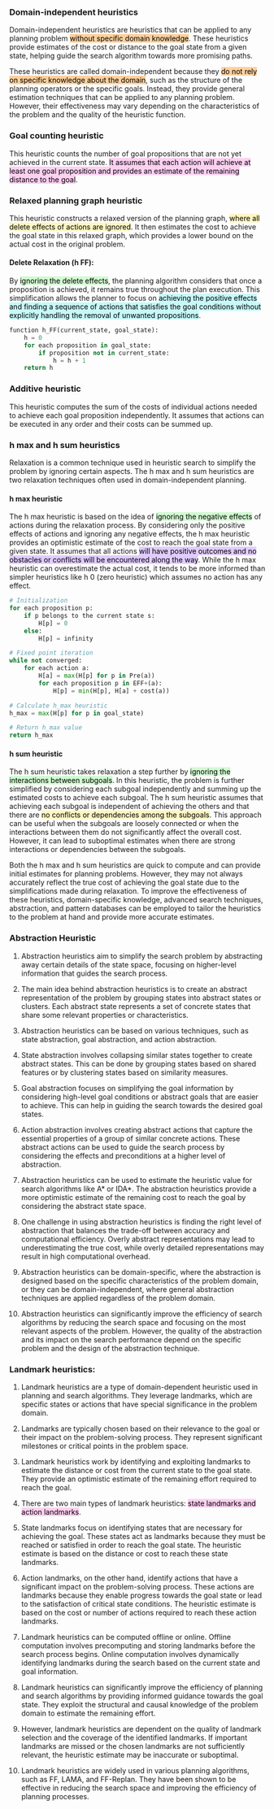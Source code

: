 
### Domain-independent heuristics

Domain-independent heuristics are heuristics that can be applied to any planning problem <mark style="background: #FFB86CA6;">without specific domain knowledge</mark>. These heuristics provide estimates of the cost or distance to the goal state from a given state, helping guide the search algorithm towards more promising paths.

These heuristics are called domain-independent because they <mark style="background: #FFB86CA6;">do not rely on specific knowledge about the domain</mark>, such as the structure of the planning operators or the specific goals. Instead, they provide general estimation techniques that can be applied to any planning problem. However, their effectiveness may vary depending on the characteristics of the problem and the quality of the heuristic function.


### Goal counting heuristic
This heuristic counts the number of goal propositions that are not yet achieved in the current state. <mark style="background: #FFB8EBA6;">It assumes that each action will achieve at least one goal proposition and provides an estimate of the remaining distance to the goal</mark>.


### Relaxed planning graph heuristic
This heuristic constructs a relaxed version of the planning graph, <mark style="background: #FFF3A3A6;">where all delete effects of actions are ignored</mark>. It then estimates the cost to achieve the goal state in this relaxed graph, which provides a lower bound on the actual cost in the original problem. 


#### Delete Relaxation (h FF):
By <mark style="background: #BBFABBA6;">ignoring the delete effects</mark>, the planning algorithm considers that once a proposition is achieved, it remains true throughout the plan execution. This simplification allows the planner to focus on <mark style="background: #ABF7F7A6;">achieving the positive effects and finding a sequence of actions that satisfies the goal conditions without explicitly handling the removal of unwanted propositions</mark>.

```python
function h_FF(current_state, goal_state):
    h = 0
    for each proposition in goal_state:
        if proposition not in current_state:
            h = h + 1
    return h
```


### Additive heuristic
This heuristic computes the sum of the costs of individual actions needed to achieve each goal proposition independently. It assumes that actions can be executed in any order and their costs can be summed up.


### h max and h sum heuristics
Relaxation is a common technique used in heuristic search to simplify the problem by ignoring certain aspects. The h max and h sum heuristics are two relaxation techniques often used in domain-independent planning.

#### h max heuristic
The h max heuristic is based on the idea of <mark style="background: #BBFABBA6;">ignoring the negative effects</mark> of actions during the relaxation process. By considering only the positive effects of actions and ignoring any negative effects, the h max heuristic provides an optimistic estimate of the cost to reach the goal state from a given state. It assumes that all actions <mark style="background: #D2B3FFA6;">will have positive outcomes and no obstacles or conflicts will be encountered along the way</mark>. While the h max heuristic can overestimate the actual cost, it tends to be more informed than simpler heuristics like h 0 (zero heuristic) which assumes no action has any effect.

```python 
# Initialization
for each proposition p:
    if p belongs to the current state s:
        H[p] = 0
    else:
        H[p] = infinity

# Fixed point iteration
while not converged:
    for each action a:
        H[a] = max(H[p] for p in Pre(a))
        for each proposition p in EFF+(a):
            H[p] = min(H[p], H[a] + cost(a))

# Calculate h_max heuristic
h_max = max(H[p] for p in goal_state)

# Return h_max value
return h_max
```


#### h sum heuristic
The h sum heuristic takes relaxation a step further by <mark style="background: #BBFABBA6;">ignoring the interactions between subgoals</mark>. In this heuristic, the problem is further simplified by considering each subgoal independently and summing up the estimated costs to achieve each subgoal. The h sum heuristic assumes that achieving each subgoal is independent of achieving the others and that there are <mark style="background: #FFF3A3A6;">no conflicts or dependencies among the subgoals</mark>. This approach can be useful when the subgoals are loosely connected or when the interactions between them do not significantly affect the overall cost. However, it can lead to suboptimal estimates when there are strong interactions or dependencies between the subgoals.

Both the h max and h sum heuristics are quick to compute and can provide initial estimates for planning problems. However, they may not always accurately reflect the true cost of achieving the goal state due to the simplifications made during relaxation. To improve the effectiveness of these heuristics, domain-specific knowledge, advanced search techniques, abstraction, and pattern databases can be employed to tailor the heuristics to the problem at hand and provide more accurate estimates.


### Abstraction Heuristic

1.  Abstraction heuristics aim to simplify the search problem by abstracting away certain details of the state space, focusing on higher-level information that guides the search process.
    
2.  The main idea behind abstraction heuristics is to create an abstract representation of the problem by grouping states into abstract states or clusters. Each abstract state represents a set of concrete states that share some relevant properties or characteristics.
    
3.  Abstraction heuristics can be based on various techniques, such as state abstraction, goal abstraction, and action abstraction.
    
4.  State abstraction involves collapsing similar states together to create abstract states. This can be done by grouping states based on shared features or by clustering states based on similarity measures.
    
5.  Goal abstraction focuses on simplifying the goal information by considering high-level goal conditions or abstract goals that are easier to achieve. This can help in guiding the search towards the desired goal states.
    
6.  Action abstraction involves creating abstract actions that capture the essential properties of a group of similar concrete actions. These abstract actions can be used to guide the search process by considering the effects and preconditions at a higher level of abstraction.
    
7.  Abstraction heuristics can be used to estimate the heuristic value for search algorithms like A* or IDA*. The abstraction heuristics provide a more optimistic estimate of the remaining cost to reach the goal by considering the abstract state space.
    
8.  One challenge in using abstraction heuristics is finding the right level of abstraction that balances the trade-off between accuracy and computational efficiency. Overly abstract representations may lead to underestimating the true cost, while overly detailed representations may result in high computational overhead.
    
9.  Abstraction heuristics can be domain-specific, where the abstraction is designed based on the specific characteristics of the problem domain, or they can be domain-independent, where general abstraction techniques are applied regardless of the problem domain.
    
10.  Abstraction heuristics can significantly improve the efficiency of search algorithms by reducing the search space and focusing on the most relevant aspects of the problem. However, the quality of the abstraction and its impact on the search performance depend on the specific problem and the design of the abstraction technique.


### Landmark heuristics:

1.  Landmark heuristics are a type of domain-dependent heuristic used in planning and search algorithms. They leverage landmarks, which are specific states or actions that have special significance in the problem domain.
    
2.  Landmarks are typically chosen based on their relevance to the goal or their impact on the problem-solving process. They represent significant milestones or critical points in the problem space.
    
3.  Landmark heuristics work by identifying and exploiting landmarks to estimate the distance or cost from the current state to the goal state. They provide an optimistic estimate of the remaining effort required to reach the goal.
    
4.  There are two main types of landmark heuristics: <mark style="background: #FFB8EBA6;">state landmarks and action landmarks</mark>.
    
5.  State landmarks focus on identifying states that are necessary for achieving the goal. These states act as landmarks because they must be reached or satisfied in order to reach the goal state. The heuristic estimate is based on the distance or cost to reach these state landmarks.
    
6.  Action landmarks, on the other hand, identify actions that have a significant impact on the problem-solving process. These actions are landmarks because they enable progress towards the goal state or lead to the satisfaction of critical state conditions. The heuristic estimate is based on the cost or number of actions required to reach these action landmarks.
    
7.  Landmark heuristics can be computed offline or online. Offline computation involves precomputing and storing landmarks before the search process begins. Online computation involves dynamically identifying landmarks during the search based on the current state and goal information.
    
8.  Landmark heuristics can significantly improve the efficiency of planning and search algorithms by providing informed guidance towards the goal state. They exploit the structural and causal knowledge of the problem domain to estimate the remaining effort.
    
9.  However, landmark heuristics are dependent on the quality of landmark selection and the coverage of the identified landmarks. If important landmarks are missed or the chosen landmarks are not sufficiently relevant, the heuristic estimate may be inaccurate or suboptimal.
    
10.  Landmark heuristics are widely used in various planning algorithms, such as FF, LAMA, and FF-Replan. They have been shown to be effective in reducing the search space and improving the efficiency of planning processes.

